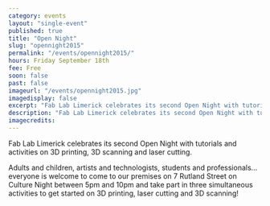 ```yaml
---
category: events
layout: "single-event"
published: true
title: "Open Night"
slug: "opennight2015"
permalink: "/events/opennight2015/"
hours: Friday September 18th
fee: Free
soon: false
past: false
imageurl: "/events/opennight2015.jpg"
imagedisplay: false
excerpt: "Fab Lab Limerick celebrates its second Open Night with tutorials and activities on 3D printing, 3D scanning and laser cutting."
description: "Fab Lab Limerick celebrates its second Open Night with tutorials and activities on 3D printing, 3D scanning and laser cutting."
imagecredits: 
---
```


Fab Lab Limerick celebrates its second Open Night with tutorials and activities on 3D printing, 3D scanning and laser cutting.

Adults and children, artists and technologists, students and professionals… everyone is welcome to come to our premises on 7 Rutland Street on Culture Night between 5pm and 10pm and take part in three simultaneous activities to get started on 3D printing, laser cutting and 3D scanning!